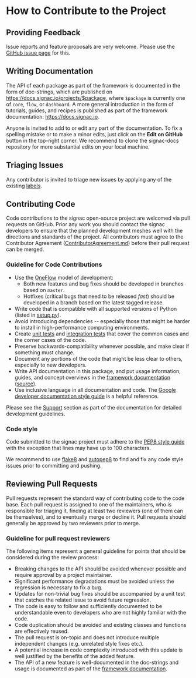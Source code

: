 # How to Contribute to the Project

## Providing Feedback

Issue reports and feature proposals are very welcome.
Please use the [GitHub issue page](https://github.com/glotzerlab/signac/issues/) for this.

## Writing Documentation

The API of each package as part of the framework is documented in the form of doc-strings, which are published on https://docs.signac.io/projects/$package, where `$package` is currently one of `core`, `flow`, or `dashboard`.
A more general introduction in the form of tutorials, guides, and recipes is published as part of the framework documentation: https://docs.signac.io.

Anyone is invited to add to or edit any part of the documentation.
To fix a spelling mistake or to make a minor edits, just click on the **Edit on GitHub** button in the top-right corner.
We recommend to clone the signac-docs repository for more substantial edits on your local machine.

## Triaging Issues

Any contributor is invited to triage new issues by applying any of the existing [labels](https://github.com/glotzerlab/signac/labels).

## Contributing Code

Code contributions to the signac open-source project are welcomed via pull requests on GitHub.
Prior any work you should contact the signac developers to ensure that the planned development meshes well with the directions and standards of the project.
All contributors must agree to the Contributor Agreement ([ContributorAgreement.md](ContributorAgreement.md)) before their pull request can be merged.

### Guideline for Code Contributions

  * Use the [OneFlow](https://www.endoflineblog.com/oneflow-a-git-branching-model-and-workflow) model of development:
    - Both new features and bug fixes should be developed in branches based on `master`.
    - Hotfixes (critical bugs that need to be released *fast*) should be developed in a branch based on the latest tagged release.
  * Write code that is compatible with all supported versions of Python (listed in [setup.py](https://github.com/glotzerlab/signac/blob/master/setup.py)).
  * Avoid introducing dependencies -- especially those that might be harder to install in high-performance computing environments.
  * Create [unit tests](https://en.wikipedia.org/wiki/Unit_testing) and [integration tests](https://en.wikipedia.org/wiki/Integration_testing) that cover the common cases and the corner cases of the code.
  * Preserve backwards-compatibility whenever possible, and make clear if something must change.
  * Document any portions of the code that might be less clear to others, especially to new developers.
  * Write API documentation in this package, and put usage information, guides, and concept overviews in the [framework documentation](https://docs.signac.io/) ([source](https://github.com/glotzerlab/signac-docs/)).
  * Use inclusive language in all documentation and code. The [Google developer documentation style guide](https://developers.google.com/style/inclusive-documentation) is a helpful reference.

Please see the [Support](https://docs.signac.io/projects/signac-core/en/latest/support.html) section as part of the documentation for detailed development guidelines.

### Code style

Code submitted to the signac project must adhere to the [PEP8 style guide](https://www.python.org/dev/peps/pep-0008/) with the exception that lines may have up to 100 characters.

We recommend to use [flake8](http://flake8.pycqa.org/en/latest/) and [autopep8](https://pypi.org/project/autopep8/) to find and fix any code style issues prior to committing and pushing.

## Reviewing Pull Requests

Pull requests represent the standard way of contributing code to the code base.
Each pull request is assigned to one of the maintainers, who is responsible for triaging it, finding at least two reviewers (one of them can be themselves), and to eventually merge or decline it.
Pull requests should generally be approved by two reviewers prior to merge.

### Guideline for pull request reviewers

The following items represent a general guideline for points that should be considered during the review process:

* Breaking changes to the API should be avoided whenever possible and require approval by a project maintainer.
* Significant performance degradations must be avoided unless the regression is necessary to fix a bug.
* Updates for non-trivial bug fixes should be accompanied by a unit test that catches the related issue to avoid future regression.
* The code is easy to follow and sufficiently documented to be understandable even to developers who are not highly familiar with the code.
* Code duplication should be avoided and existing classes and functions are effectively reused.
* The pull request is on-topic and does not introduce multiple independent changes (e.g. unrelated style fixes etc.).
* A potential increase in code complexity introduced with this update is well justified by the benefits of the added feature.
* The API of a new feature is well-documented in the doc-strings and usage is documented as part of the [framework documentation](https://github.com/glotzerlab/signac-docs).
